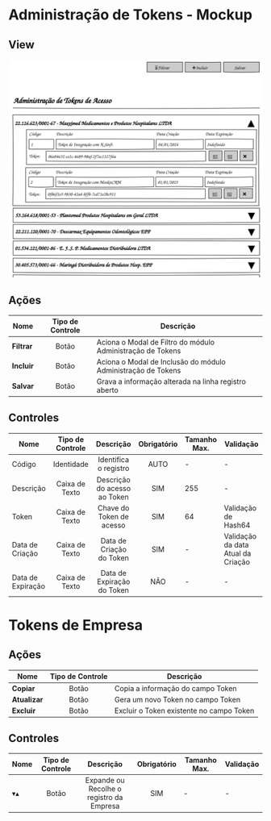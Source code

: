 # Administração de Tokens - Mockup

## View
![](pencil/svg/admin-tokens.svg)

## Ações
|Nome|Tipo de Controle|Descrição|
|---|:---:|---|
|**Filtrar**|Botão|Aciona o Modal de Filtro do módulo Administração de Tokens|
|**Incluir**|Botão|Aciona o Modal de Inclusão do módulo Administração de Tokens|
|**Salvar**|Botão|Grava a informação alterada na linha registro aberto|

## Controles
|Nome|Tipo de Controle|Descrição|Obrigatório|Tamanho Max.|Validação|
|---|:---:|:---:|:---:|---|---|
|Código|Identidade|Identifica o registro|AUTO|-|-|
|Descrição|Caixa de Texto|Descrição do acesso ao Token|SIM|255|-|
|Token|Caixa de Texto|Chave do Token de acesso|SIM|64|Validação de Hash64|
|Data de Criação|Caixa de Texto|Data de Criação do Token|SIM|-|Validação da data Atual da Criação|
|Data de Expiração|Caixa de Texto|Data de Expiração do Token|NÃO|-|-|

# Tokens de Empresa

## Ações
|Nome|Tipo de Controle|Descrição|
|---|:---:|---|
|**Copiar**|Botão|Copia a informação do campo Token|
|**Atualizar**|Botão|Gera um novo Token no campo Token|
|**Excluir**|Botão|Excluir o Token existente no campo Token|

## Controles
|Nome|Tipo de Controle|Descrição|Obrigatório|Tamanho Max.|Validação|
|---|:---:|:---:|:---:|---|---|
|▾▴|Botão|Expande ou Recolhe o registro da Empresa|SIM|-|-|
